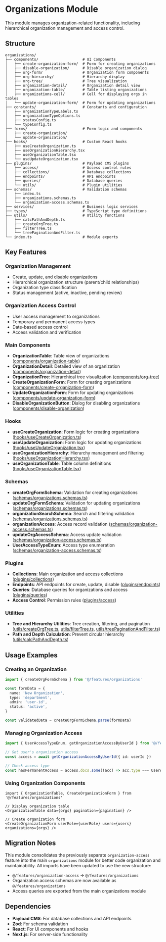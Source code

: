 # Organizations Module

This module manages organization-related functionality, including hierarchical organization management and access control.

## Structure

```
organizations/
├── components/                    # UI Components
│   ├── create-organization-form/  # Form for creating organizations
│   ├── disable-organization/      # Disable organization dialog
│   ├── org-form/                  # Organization form components
│   ├── org-hierarchy/             # Hierarchy display
│   ├── org-tree/                  # Tree visualization
│   ├── organization-detail/       # Organization detail view
│   ├── organization-table/        # Table listing organizations
│   ├── organizations-cell/        # Cell for displaying orgs in tables
│   └── update-organization-form/  # Form for updating organizations
├── constants/                     # Constants and configuration
│   ├── organizationTypeLabels.ts
│   ├── organizationTypeOptions.ts
│   ├── statusConfig.ts
│   └── typeConfig.ts
├── forms/                         # Form logic and components
│   ├── create-organization/
│   └── update-organization/
├── hooks/                         # Custom React hooks
│   ├── useCreateOrganization.ts
│   ├── useOrganizationHierarchy.tsx
│   ├── useOrganizationTable.tsx
│   └── useUpdateOrganization.tsx
├── plugins/                       # Payload CMS plugins
│   ├── access/                    # Access control rules
│   ├── collections/               # Database collections
│   ├── endpoints/                 # API endpoints
│   ├── queries/                   # Database queries
│   └── utils/                     # Plugin utilities
├── schemas/                       # Validation schemas
│   ├── index.ts
│   ├── organizations.schemas.ts
│   └── organization-access.schemas.ts
├── services/                      # Business logic services
├── types/                         # TypeScript type definitions
├── utils/                         # Utility functions
│   ├── calcPathAndDepth.ts
│   ├── createOrgTree.ts
│   ├── filterTree.ts
│   └── treePaginationAndFilter.ts
└── index.ts                       # Module exports
```

## Key Features

### Organization Management

- Create, update, and disable organizations
- Hierarchical organization structure (parent/child relationships)
- Organization type classification
- Status management (active, inactive, pending review)

### Organization Access Control

- User access management to organizations
- Temporary and permanent access types
- Date-based access control
- Access validation and verification

### Main Components

- **OrganizationTable**: Table view of organizations ([components/organization-table](components/organization-table))
- **OrganizationDetail**: Detailed view of an organization ([components/organization-detail](components/organization-detail))
- **OrganizationTree**: Hierarchical tree visualization ([components/org-tree](components/org-tree))
- **CreateOrganizationForm**: Form for creating organizations ([components/create-organization-form](components/create-organization-form))
- **UpdateOrganizationForm**: Form for updating organizations ([components/update-organization-form](components/update-organization-form))
- **DisableOrganizationButton**: Dialog for disabling organizations ([components/disable-organization](components/disable-organization))

### Hooks

- **useCreateOrganization**: Form logic for creating organizations ([hooks/useCreateOrganization.ts](hooks/useCreateOrganization.ts))
- **useUpdateOrganization**: Form logic for updating organizations ([hooks/useUpdateOrganization.tsx](hooks/useUpdateOrganization.tsx))
- **useOrganizationHierarchy**: Hierarchy management and filtering ([hooks/useOrganizationHierarchy.tsx](hooks/useOrganizationHierarchy.tsx))
- **useOrganizationTable**: Table column definitions ([hooks/useOrganizationTable.tsx](hooks/useOrganizationTable.tsx))

### Schemas

- **createOrgFormSchema**: Validation for creating organizations ([schemas/organizations.schemas.ts](schemas/organizations.schemas.ts))
- **updateOrgFormSchema**: Validation for updating organizations ([schemas/organizations.schemas.ts](schemas/organizations.schemas.ts))
- **organizationSearchSchema**: Search and filtering validation ([schemas/organizations.schemas.ts](schemas/organizations.schemas.ts))
- **organizationAccess**: Access record validation ([schemas/organization-access.schemas.ts](schemas/organization-access.schemas.ts))
- **updateOrgAccessSchema**: Access update validation ([schemas/organization-access.schemas.ts](schemas/organization-access.schemas.ts))
- **UserAccessTypeEnum**: Access type enumeration ([schemas/organization-access.schemas.ts](schemas/organization-access.schemas.ts))

### Plugins

- **Collections**: Main organization and access collections ([plugins/collections](plugins/collections))
- **Endpoints**: API endpoints for create, update, disable ([plugins/endpoints](plugins/endpoints))
- **Queries**: Database queries for organizations and access ([plugins/queries](plugins/queries))
- **Access Control**: Permission rules ([plugins/access](plugins/access))

### Utilities

- **Tree and Hierarchy Utilities**: Tree creation, filtering, and pagination ([utils/createOrgTree.ts](utils/createOrgTree.ts), [utils/filterTree.ts](utils/filterTree.ts), [utils/treePaginationAndFilter.ts](utils/treePaginationAndFilter.ts))
- **Path and Depth Calculation**: Prevent circular hierarchy ([utils/calcPathAndDepth.ts](utils/calcPathAndDepth.ts))

## Usage Examples

### Creating an Organization

```typescript
import { createOrgFormSchema } from '@/features/organizations'

const formData = {
  name: 'New Organization',
  type: 'department',
  admin: 'user-id',
  status: 'active',
}

const validatedData = createOrgFormSchema.parse(formData)
```

### Managing Organization Access

```typescript
import { UserAccessTypeEnum, getOrganizationAccessByUserId } from '@/features/organizations'

// Get user's organization access
const access = await getOrganizationAccessByUserId({ id: userId })

// Check access type
const hasPermanentAccess = access.docs.some((acc) => acc.type === UserAccessTypeEnum.Permanent)
```

### Using Organization Components

```tsx
import { OrganizationTable, CreateOrganizationForm } from '@/features/organizations'

// Display organization table
<OrganizationTable data={orgs} pagination={pagination} />

// Create organization form
<CreateOrganizationForm userRole={userRole} users={users} organizations={orgs} />
```

## Migration Notes

This module consolidates the previously separate `organization-access` feature into the main `organizations` module for better code organization and maintainability. All imports have been updated to use the new structure:

- `@/features/organization-access` → `@/features/organizations`
- Organization access schemas are now available as `@/features/organizations`
- Access queries are exported from the main organizations module

## Dependencies

- **Payload CMS**: For database collections and API endpoints
- **Zod**: For schema validation
- **React**: For UI components and hooks
- **Next.js**: For server-side functionality

